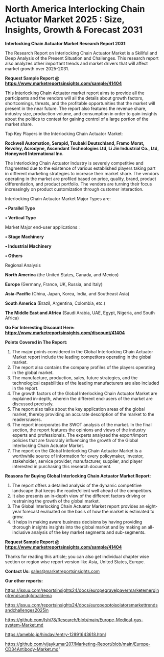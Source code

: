 # North America Interlocking Chain Actuator Market 2025 : Size, Insights, Growth & Forecast 2031

<strong>Interlocking Chain Actuator Market Research Report 2031</strong>

The Research Report on Interlocking Chain Actuator Market is a Skillful and Deep Analysis of the Present Situation and Challenges. This research report also analyzes other important trends and market drivers that will affect market growth over 2025-2031.

<strong>Request Sample Report @ <a href=https://www.marketreportsinsights.com/sample/41404>https://www.marketreportsinsights.com/sample/41404</a></strong>

This Interlocking Chain Actuator market report aims to provide all the participants and the vendors will all the details about growth factors, shortcomings, threats, and the profitable opportunities that the market will present in the near future. The report also features the revenue share, industry size, production volume, and consumption in order to gain insights about the politics to contest for gaining control of a large portion of the market share.

Top Key Players in the Interlocking Chain Actuator Market:

<strong>Rockwell Automation, Serapid, Tsubaki Deutschland, Framo Morat, Revolvy, Acrodyne, Ascendant Technologies Ltd, Li Jin Industrial Co., Ltd, Honeywell International Inc.</strong>

The Interlocking Chain Actuator Industry is severely competitive and fragmented due to the existence of various established players taking part in different marketing strategies to increase their market share. The vendors operating in the market are profiled based on price, quality, brand, product differentiation, and product portfolio. The vendors are turning their focus increasingly on product customization through customer interaction.

Interlocking Chain Actuator Market Major Types are:

<strong>•  Parallel Type

•  Vertical Type</strong>

Market Major end-user applications :

<strong>•  Stage Machinery

•  Industrial Machinery

•  Others</strong>

Regional Analysis

</u><strong><b>North America</b></strong> (the United States, Canada, and Mexico)

<strong><b>Europe </b></strong>(Germany, France, UK, Russia, and Italy)

<strong><b>Asia-Pacific</b></strong> (China, Japan, Korea, India, and Southeast Asia)

<strong><b>South America</b></strong> (Brazil, Argentina, Colombia, etc.)

<strong><b>The Middle East and Africa</b></strong> (Saudi Arabia, UAE, Egypt, Nigeria, and South Africa)

<strong>Go For Interesting Discount Here: <a href=https://www.marketreportsinsights.com/discount/41404>https://www.marketreportsinsights.com/discount/41404</a></strong>

<strong>Points Covered in The Report:</strong>
<ol>
  <li>The major points considered in the Global Interlocking Chain Actuator Market report include the leading competitors operating in the global market.</li>
  <li>The report also contains the company profiles of the players operating in the global market.</li>
  <li>The manufacture, production, sales, future strategies, and the technological capabilities of the leading manufacturers are also included in the report.</li>
  <li>The growth factors of the Global Interlocking Chain Actuator Market are explained in-depth, wherein the different end-users of the market are discussed precisely.</li>
  <li>The report also talks about the key application areas of the global market, thereby providing an accurate description of the market to the readers/users.</li>
  <li>The report incorporates the SWOT analysis of the market. In the final section, the report features the opinions and views of the industry experts and professionals. The experts analyzed the export/import policies that are favorably influencing the growth of the Global Interlocking Chain Actuator Market.</li>
  <li>The report on the Global Interlocking Chain Actuator Market is a worthwhile source of information for every policymaker, investor, stakeholder, service provider, manufacturer, supplier, and player interested in purchasing this research document.</li>
</ol>
<strong>Reasons for Buying Global Interlocking Chain Actuator Market Report:</strong>

<ol>
  <li>The report offers a detailed analysis of the dynamic competitive landscape that keeps the reader/client well ahead of the competitors.</li>
  <li>It also presents an in-depth view of the different factors driving or restraining the growth of the global market.</li>
  <li>The Global Interlocking Chain Actuator Market report provides an eight-year forecast evaluated on the basis of how the market is estimated to grow.</li>
  <li>It helps in making aware business decisions by having providing thorough insights insights into the global market and by making an all-inclusive analysis of the key market segments and sub-segments.</li>
</ol>
<strong>Request Sample Report @ <a href=https://www.marketreportsinsights.com/sample/41404>https://www.marketreportsinsights.com/sample/41404</a></strong>


Thanks for reading this article; you can also get individual chapter wise section or region wise report version like Asia, United States, Europe.

<strong>Contact Us:</strong>
sales@marketreportsinsights.com

<strong>Our other reports:</strong>

<a href=https://issuu.com/reportsinsights24/docs/europegravelpavermarketemergingtrendsandglobaldema>https://issuu.com/reportsinsights24/docs/europegravelpavermarketemergingtrendsandglobaldema</a>

<a href=https://issuu.com/reportsinsights24/docs/europeoptoisolatorsmarkettrendsandchallenges2025in>https://issuu.com/reportsinsights24/docs/europeoptoisolatorsmarkettrendsandchallenges2025in</a>

<a href=https://github.com/Ishi78/Research/blob/main/Europe-Medical-gas-system-Market.md>https://github.com/Ishi78/Research/blob/main/Europe-Medical-gas-system-Market.md</a>

<a href=https://ameblo.jp/hindavi/entry-12891643618.html>https://ameblo.jp/hindavi/entry-12891643618.html</a>

<a href=https://github.com/vijaykumar207/Marketing-Report/blob/main/Europe-CD34Antibody-Market.md>https://github.com/vijaykumar207/Marketing-Report/blob/main/Europe-CD34Antibody-Market.md</a>"
